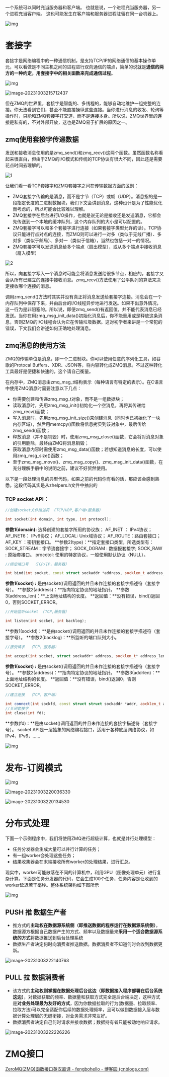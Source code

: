 一个系统可以同时充当服务器和客户端。 也就是说，一个进程充当服务器，另一个进程充当客户端。 这也可能发生在客户端和服务器进程驻留在同一台机器上。

![img](https://w3schools.cn/computer_network/images/client_server.jpg)







# 套接字

套接字是网络编程中的一种通信机制，是支持TCP/IP的网络通信的基本操作单元，可以看做是不同主机之间的进程进行双向通信的端点，简单的说就是**通信的两方的一种约定，用套接字中的相关函数来完成通信过程**。



![img](https://pic3.zhimg.com/v2-19c8b65ebd6c4c888f7dba6e5914f55a_r.jpg)



![image-20231003215712437](C:\Users\jc\AppData\Roaming\Typora\typora-user-images\image-20231003215712437.png)



但在ZMQ的世界里，套接字是智能的、多线程的，能够自动地维护一组完整的连接。你无法看到它们，甚至不能直接操纵这些连接。当你进行消息的收发、轮询等操作时，只能和ZMQ套接字打交道，而不是连接本身。所以说，ZMQ世界里的连接是私有的，不对外部开放，这也是ZMQ易于扩展的原因之一。



## zmq使用套接字传递数据

发送和接收消息使用的是zmq_send()和zmq_recv()这两个函数。虽然函数名称看起来很直白，但由于ZMQ的I/O模式和传统的TCP协议有很大不同，因此还是需要花点时间去理解的。

![1](https://github.com/anjuke/zguide-cn/raw/master/images/chapter2_1.png)

让我们看一看TCP套接字和ZMQ套接字之间在传输数据方面的区别：

* ZMQ套接字传输的是消息，而不是字节（TCP）或帧（UDP）。消息指的是一段指定长度的二进制数据块，我们下文会讲到消息，这种设计是为了性能优化而考虑的，所以可能会比较难以理解。
* ZMQ套接字在后台进行I/O操作，也就是说无论是接收还是发送消息，它都会先传送到一个本地的缓冲队列，这个内存队列的大小是可以配置的。
* ZMQ套接字可以和多个套接字进行连接（如果套接字类型允许的话）。TCP协议只能进行点对点的连接，而ZMQ则可以进行一对多（类似于无线广播）、多对多（类似于邮局）、多对一（类似于信箱），当然也包括一对一的情况。
* ZMQ套接字可以发送消息给多个端点（扇出模型），或从多个端点中接收消息（扇入模型）

![2](https://github.com/anjuke/zguide-cn/raw/master/images/chapter2_2.png)

所以，向套接字写入一个消息时可能会将消息发送给很多节点，相应的，套接字又会从所有已建立的连接中接收消息。zmq_recv()方法使用了公平队列的算法来决定接收哪个连接的消息。

调用zmq_send()方法时其实并没有真正将消息发送给套接字连接。消息会在一个内存队列中保存下来，并由后台的I/O线程异步地进行发送。如果不出意外情况，这一行为是非阻塞的。所以说，即便zmq_send()有返回值，并不能代表消息已经发送。当你在用zmq_msg_init_data()初始化消息后，你不能重用或是释放这条消息，否则ZMQ的I/O线程会认为它在传输垃圾数据。这对初学者来讲是一个常犯的错误，下文我们会讲述如何正确地处理消息。



## zmq消息的使用方法

ZMQ的传输单位是消息，即一个二进制块。你可以使用任意的序列化工具，如谷歌的Protocal Buffers、XDR、JSON等，将内容转化成ZMQ消息。不过这种转化工具最好是便捷和快速的，这个请自己衡量。

在内存中，ZMQ消息由zmq_msg_t结构表示（每种语言有特定的表示）。在C语言中使用ZMQ消息时需要注意以下几点：

* 你需要创建和传递zmq_msg_t对象，而不是一组数据块；
* 读取消息时，先用zmq_msg_init()初始化一个空消息，再将其传递给zmq_recv()函数；
* 写入消息时，先用zmq_msg_init_size()来创建消息（同时也已初始化了一块内存区域），然后用memcpy()函数将信息拷贝到该对象中，最后传给zmq_send()函数；
* 释放消息（并不是销毁）时，使用zmq_msg_close()函数，它会将对消息对象的引用删除，最终由ZMQ将消息销毁；
* 获取消息内容时需使用zmq_msg_data()函数；若想知道消息的长度，可以使用zmq_msg_size()函数；
* 至于zmq_msg_move()、zmq_msg_copy()、zmq_msg_init_data()函数，在充分理解手册中的说明之前，建议不好贸然使用。

以下是一段处理消息的典型代码，如果之前的代码你有看的话，那应该会感到熟悉。这段代码其实是从zhelpers.h文件中抽出的

















### TCP  socket API：

```cpp
//创建socket文件描述符  (TCP/UDP,客户端+服务器)

int socket(int domain, int type, int protocol);
```

**参数1(domain):** 选择创建的套接字所用的协议族；
AF_INET ： IPv4协议；
AF_INET6： IPv6协议；
AF_LOCAL: Unix域协议；
AF_ROUTE：路由套接口；
AF_KEY ：密钥套接口。
**参数2(type)：**指定套接口类型，所选类型有：
SOCK_STREAM：字节流套接字；
SOCK_DGRAM : 数据报套接字;
SOCK_RAW : 原始套接口。
procotol: 使用的特定协议，一般使用默认协议（NULL）。

```cpp
//绑定端口号  （TCP/IP，服务器）

int bind(int socket, const struct sockaddr *address, socklen_t address_len);
```

**参数1(socket) :** 是由socket()调用返回的并且未作连接的套接字描述符（套接字号）。
**参数2(address)：**指向特定协议的地址指针。
**参数3(address_len)：**上面地址结构的长度。
**返回值：**没有错误，bind()返回0，否则SOCKET_ERROR。

```cpp
//开始监听socket  (TCP,服务器）

int listen(int socket, int backlog);
```

**参数1(sockfd)：**是由socket()调用返回的并且未作连接的套接字描述符（套接字号）。
**参数2(backlog)：**所监听的端口队列大小。

```cpp
//接受请求  （TCP，服务器）

int accept(int socket, struct sockaddr* address, socklen_t* address_len);
```

**参数1(socket) :** 是由socket()调用返回的并且未作连接的套接字描述符（套接字号）。
**参数2(address)：**指向特定协议的地址指针。
**参数3(addrlen)：**上面地址结构的长度。
**返回值：**没有错误，bind()返回0，否则SOCKET_ERROR。

```cpp
//建立连接  （TCP，客户端）

int connect(int sockfd, const struct struct sockaddr *addr, aocklen_t addrlen);
//关闭套接字
int close(int fd);
```

**参数(fd)：**是由socket()调用返回的并且未作连接的套接字描述符（套接字号）。
socket API是一层抽象的网络编程接口，适用于各种底层网络协议，如IPv4，IPv6，……



![img](https://pic2.zhimg.com/v2-2a4a056a2d569fbe5b9bdf44b34510d5_r.jpg)











# 发布-订阅模式







![img](https://pic2.zhimg.com/v2-391ffa2847eb738306cd192d52d7c5e1_r.jpg)

![image-20231003220036330](C:\Users\jc\AppData\Roaming\Typora\typora-user-images\image-20231003220036330.png)





![image-20231003220134530](C:\Users\jc\AppData\Roaming\Typora\typora-user-images\image-20231003220134530.png)







# 分布式处理





下面一个示例程序中，我们将使用ZMQ进行超级计算，也就是并行处理模型：

- 任务分发器会生成大量可以并行计算的任务；
- 有一组worker会处理这些任务；
- 结果收集器会在末端接收所有worker的处理结果，进行汇总。

现实中，worker可能散落在不同的计算机中，利用GPU（图像处理单元）进行复杂计算。下面是任务分发器的代码，它会生成100个任务，任务内容是让收到的worker延迟若干毫秒。整体系统架构如下图所示



![img](https://pic1.zhimg.com/v2-b5f0db269480aceb6590007f8ad9dfe8_r.jpg)





## PUSH 推   **数据生产者** 

- 推方式的**主动权在数据源系统侧（**即推送数据的程序运行在数据源系统侧**）**，数据源方根据自己数据产生的方式、频率以及数据量来**采用一个适合数据源系统的方式**将数据推送到后台处理系统
- 数据生产者决定何时向消费者推送数据。数据消费者不知道何时会收到数据更新。



![image-20231003222140763](C:\Users\jc\AppData\Roaming\Typora\typora-user-images\image-20231003222140763.png)





## PULL  拉     **数据消费者**

- 该方式的**主动权则掌握在数据处理后台这边（**即数据接入程序部署在后台系统这边**）**，对数据获取的频率、数据量和获取方式完全是后台端决定，这种方式是**对业务处理最为友好的方式**，因为你数据拉取的行为(数据量、拉取频率、拉取方法)可以完全适配你后续的数据处理频率，且可以做到数据接入层与数据计算处理层的无缝衔接，对业务需求非常友好。
- 数据消费者决定自己何时请求并接收数据；数据持有者只能被动地响应请求。



![image-20231003222226226](C:\Users\jc\AppData\Roaming\Typora\typora-user-images\image-20231003222226226.png)





# ZMQ接口



[ZeroMQ(ZMQ)函数接口英汉直译 - fengbohello - 博客园 (cnblogs.com)](https://www.cnblogs.com/fengbohello/p/4230135.html)

